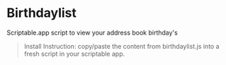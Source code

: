 # Birthdaylist
Scriptable.app script to view your address book birthday's

> Install Instruction: copy/paste the content from birthdaylist.js into a fresh script in your scriptable app. 
